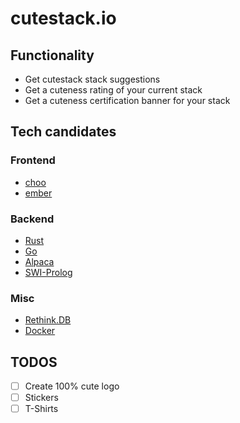 # cutestack.io

## Functionality

* Get cutestack stack suggestions
* Get a cuteness rating of your current stack
* Get a cuteness certification banner for your stack

## Tech candidates

### Frontend

* [choo](https://choo.io/)
* [ember](https://www.emberjs.com/)

### Backend

* [Rust](https://www.rust-lang.org/en-US/)
* [Go](https://golang.org/)
* [Alpaca](https://github.com/alpaca-lang/alpaca)
* [SWI-Prolog](http://www.swi-prolog.org/)

### Misc

* [Rethink.DB](https://www.rethinkdb.com/)
* [Docker](https://www.docker.com/)

## TODOS

- [ ] Create 100% cute logo
- [ ] Stickers
- [ ] T-Shirts
